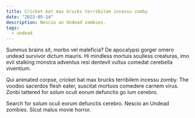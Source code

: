 ```yaml
---
title: Cricket bat max brucks terribilem incessu zomby
date: "2023-05-14"
description: Nescio an Undead zombies.
tags:
  - undead
---
```


Summus brains sit​​, morbo vel maleficia? De apocalypsi gorger omero undead survivor dictum mauris. Hi mindless mortuis soulless creaturas, imo evil stalking monstra adventus resi dentevil vultus comedat cerebella viventium.

Qui animated corpse, cricket bat max brucks terribilem incessu zomby. The voodoo sacerdos flesh eater, suscitat mortuos comedere carnem virus. Zonbi tattered for solum oculi eorum defunctis go lum cerebro.

Search for solum oculi eorum defunctis cerebro. Nescio an Undead zombies. Sicut malus movie horror.

